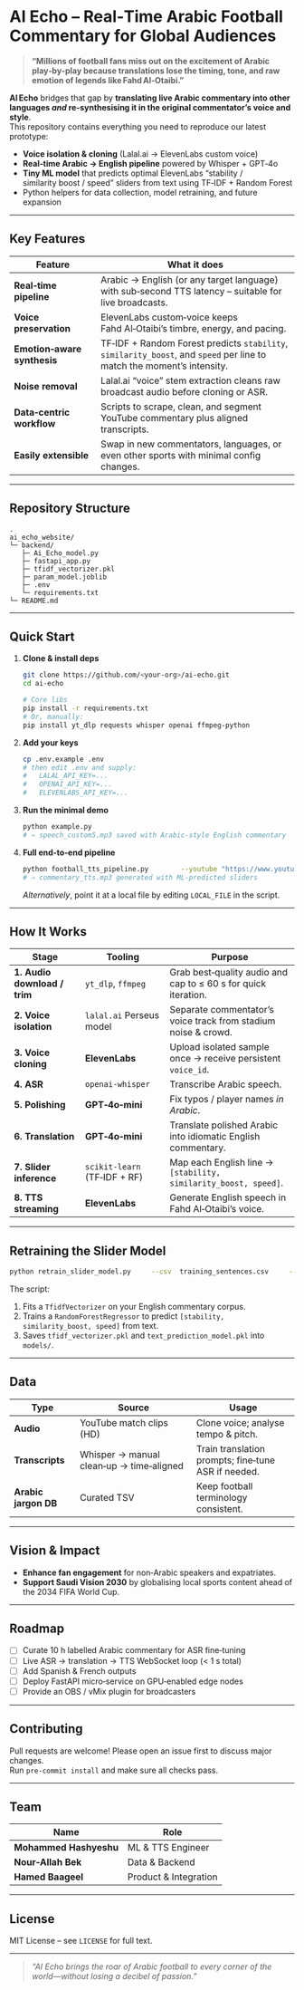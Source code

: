 AI Echo – Real‑Time Arabic Football Commentary for Global Audiences
==================================================================

> **“Millions of football fans miss out on the excitement of Arabic play‑by‑play because translations lose the timing, tone, and raw emotion of legends like Fahd Al‑Otaibi.”**

**AI Echo** bridges that gap by **translating live Arabic commentary into other languages _and_ re‑synthesising it in the original commentator’s voice and style**.  
This repository contains everything you need to reproduce our latest prototype:

* **Voice isolation & cloning** (Lalal.ai → ElevenLabs custom voice)  
* **Real‑time Arabic → English pipeline** powered by Whisper + GPT‑4o  
* **Tiny ML model** that predicts optimal ElevenLabs “stability / similarity boost / speed” sliders from text using TF‑IDF + Random Forest  
* Python helpers for data collection, model retraining, and future expansion

---

Key Features
------------

| Feature | What it does |
|---------|--------------|
| **Real‑time pipeline** | Arabic → English (or any target language) with sub‑second TTS latency – suitable for live broadcasts. |
| **Voice preservation** | ElevenLabs custom‑voice keeps Fahd Al‑Otaibi’s timbre, energy, and pacing. |
| **Emotion‑aware synthesis** | TF‑IDF + Random Forest predicts `stability`, `similarity_boost`, and `speed` per line to match the moment’s intensity. |
| **Noise removal** | Lalal.ai “voice” stem extraction cleans raw broadcast audio before cloning or ASR. |
| **Data‑centric workflow** | Scripts to scrape, clean, and segment YouTube commentary plus aligned transcripts. |
| **Easily extensible** | Swap in new commentators, languages, or even other sports with minimal config changes. |

---

Repository Structure
--------------------

```
.
ai_echo_website/
└─ backend/
   ├─ Ai_Echo_model.py
   ├─ fastapi_app.py
   ├─ tfidf_vectorizer.pkl
   ├─ param_model.joblib       
   ├─ .env
   └─ requirements.txt
└─ README.md
```

---

Quick Start
-----------

1. **Clone & install deps**

   ```bash
   git clone https://github.com/<your‑org>/ai‑echo.git
   cd ai‑echo

   # Core libs
   pip install -r requirements.txt
   # Or, manually:
   pip install yt_dlp requests whisper openai ffmpeg-python                elevenlabs python-dotenv scikit-learn joblib
   ```

2. **Add your keys**

   ```bash
   cp .env.example .env
   # then edit .env and supply:
   #   LALAL_API_KEY=...
   #   OPENAI_API_KEY=...
   #   ELEVENLABS_API_KEY=...
   ```

3. **Run the minimal demo**

   ```bash
   python example.py
   # ⇒ speech_custom5.mp3 saved with Arabic‑style English commentary
   ```

4. **Full end‑to‑end pipeline**

   ```bash
   python football_tts_pipeline.py        --youtube "https://www.youtube.com/watch?v=<match‑clip>"
   # ⇒ commentary_tts.mp3 generated with ML‑predicted sliders
   ```

   *Alternatively*, point it at a local file by editing `LOCAL_FILE` in the script.

---

How It Works
------------

| Stage | Tooling | Purpose |
|-------|---------|---------|
| **1. Audio download / trim** | `yt_dlp`, `ffmpeg` | Grab best‑quality audio and cap to ≤ 60 s for quick iteration. |
| **2. Voice isolation** | `lalal.ai` Perseus model | Separate commentator’s voice track from stadium noise & crowd. |
| **3. Voice cloning** | **ElevenLabs** | Upload isolated sample once → receive persistent `voice_id`. |
| **4. ASR** | `openai‑whisper` | Transcribe Arabic speech. |
| **5. Polishing** | **GPT‑4o‑mini** | Fix typos / player names _in Arabic_. |
| **6. Translation** | **GPT‑4o‑mini** | Translate polished Arabic into idiomatic English commentary. |
| **7. Slider inference** | `scikit‑learn` (TF‑IDF + RF) | Map each English line → `[stability, similarity_boost, speed]`. |
| **8. TTS streaming** | **ElevenLabs** | Generate English speech in Fahd Al‑Otaibi’s voice. |

---

Retraining the Slider Model
---------------------------

```bash
python retrain_slider_model.py     --csv  training_sentences.csv     --out  models/
```

The script:

1. Fits a `TfidfVectorizer` on your English commentary corpus.  
2. Trains a `RandomForestRegressor` to predict `[stability, similarity_boost, speed]` from text.  
3. Saves `tfidf_vectorizer.pkl` and `text_prediction_model.pkl` into `models/`.

---

Data
----

| Type | Source | Usage |
|------|--------|-------|
| **Audio** | YouTube match clips (HD) | Clone voice; analyse tempo & pitch. |
| **Transcripts** | Whisper → manual clean‑up → time‑aligned | Train translation prompts; fine‑tune ASR if needed. |
| **Arabic jargon DB** | Curated TSV | Keep football terminology consistent. |

---

Vision & Impact
---------------

* **Enhance fan engagement** for non‑Arabic speakers and expatriates.  
* **Support Saudi Vision 2030** by globalising local sports content ahead of the 2034 FIFA World Cup.

---

Roadmap
-------

- [ ] Curate 10 h labelled Arabic commentary for ASR fine‑tuning  
- [ ] Live ASR → translation → TTS WebSocket loop (< 1 s total)  
- [ ] Add Spanish & French outputs  
- [ ] Deploy FastAPI micro‑service on GPU‑enabled edge nodes  
- [ ] Provide an OBS / vMix plugin for broadcasters  

---

Contributing
------------

Pull requests are welcome! Please open an issue first to discuss major changes.  
Run `pre‑commit install` and make sure all checks pass.

---

Team
----

| Name | Role |
|------|------|
| **Mohammed Hashyeshu** | ML & TTS Engineer |
| **Nour‑Allah Bek**     | Data & Backend |
| **Hamed Baageel**      | Product & Integration |

---

License
-------

MIT License – see `LICENSE` for full text.

---

> _“AI Echo brings the roar of Arabic football to every corner of the world—without losing a decibel of passion.”_
